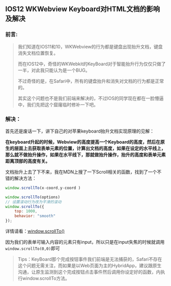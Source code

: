 ## IOS12 WKWebview Keyboard对HTML文档的影响及解决

### 前言:

> 我们知道在IOS11和10，WKWebview的行为都是键盘出现抬升文档，键盘消失文档位置恢复。
>
> 而在IOS12中，奇怪的WKWebkit的KeyBoard对于智能抬升行为仅仅只做了一半，对此我只能认为是一个BUG。
>
> 不过奇怪的是，在Safari中，所有的键盘抬升和消失对文档的行为都是正常的。
>
> 其实这个问题也不是我们前端来解决的，不过IOS的同学现在都在一脸懵逼中，我们先把这个窟窿临时修补一下吧。

### 解决：

首先还是废话一下，讲下自己的对苹果keyboard抬升文档实现原理的见解：

**在keyboard升起的时候，Webview的高度提高一个Keyboard的高度，然后在原生的层面上去获取表单元素的位置，计算出文档的高度，如果在设定的水平线上，那么就不做抬升操作，如果在水平线下，那就做抬升操作，抬升的高度和表单元素距离顶部的高度有关。**

文档抬升上去了下不来，我在MDN上搜了一下Scroll相关的函数，找到了一个不错的解决方法：

```javascript
window.scrollTo(x-coord,y-coord )

window.scrollTo(options)
// 设置滚动行为改为平滑的滚动
window.scrollTo({ 
    top: 1000, 
    behavior: "smooth" 
});
```

详情请看：[window.scrollTo()](https://developer.mozilla.org/zh-CN/docs/Web/API/Window/scrollTo)

因为我们的表单可输入内容的元素只有input，所以只是在input失焦的时候就调用`window.scrollTo(0,0)`即可

> Tips：KeyBoard那个完成按钮事件我们前端是无法捕获的，Safari不存在这个问题无需关注，而如果是以Web页面为主的HybridApp，建议跟原生沟通，让原生监测到这个完成按钮点击事件然后调用你设定好的函数，内执行window.scrollTo方法。

